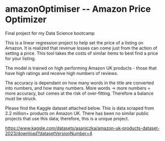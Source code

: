 # amazonOptimiser -- Amazon Price Optimizer
Final project for my Data Science bootcamp

This is a linear regression project to help set the price of a listing on Amazon.
It is realized that revenue losses can come just from the action of setting a price. This tool takes the costs of similar items to best find a price for your listing.

The model is trained on high performing Amazon UK products - those that have high ratings and receive high numbers of reviews.

The accuracy is dependant on how many words in the title are converted into numbers, and how many numbers.
More words -> more numbers = more accuracy, but comes at the risk of over-fitting. Therefore a balance must be struck.


Please find the Kaggle dataset attached below. This is data scraped from 2.2 million+ products on Amazon UK.
There has been no similar public projects that use this data; therefore, this is a unique project.  

https://www.kaggle.com/datasets/asaniczka/amazon-uk-products-dataset-2023/download?datasetVersionNumber=4
